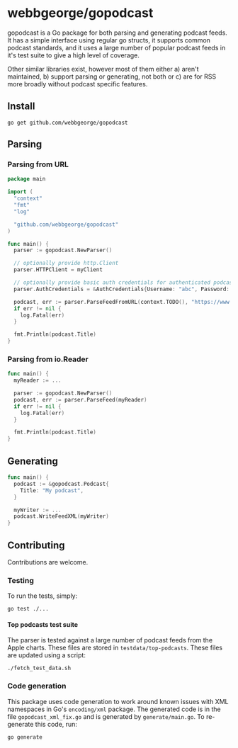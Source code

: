 # webbgeorge/gopodcast

gopodcast is a Go package for both parsing and generating podcast feeds. It has
a simple interface using regular go structs, it supports common podcast
standards, and it uses a large number of popular podcast feeds in it's test
suite to give a high level of coverage.

Other similar libraries exist, however most of them either a) aren't
maintained, b) support parsing or generating, not both or c) are for RSS more
broadly without podcast specific features.

## Install

```shell
go get github.com/webbgeorge/gopodcast
```

## Parsing

### Parsing from URL

```go
package main

import (
  "context"
  "fmt"
  "log"

  "github.com/webbgeorge/gopodcast"
)

func main() {
  parser := gopodcast.NewParser()

  // optionally provide http.Client
  parser.HTTPClient = myClient

  // optionally provide basic auth credentials for authenticated podcast feeds
  parser.AuthCredentials = &AuthCredentials{Username: "abc", Password: "123"}

  podcast, err := parser.ParseFeedFromURL(context.TODO(), "https://www.hellointernet.fm/podcast?format=rss")
  if err != nil {
    log.Fatal(err)
  }

  fmt.Println(podcast.Title)
}
```

### Parsing from io.Reader

```go
func main() {
  myReader := ...

  parser := gopodcast.NewParser()
  podcast, err := parser.ParseFeed(myReader)
  if err != nil {
    log.Fatal(err)
  }

  fmt.Println(podcast.Title)
}
```

## Generating

```go
func main() {
  podcast := &gopodcast.Podcast{
    Title: "My podcast",
  }

  myWriter := ...
  podcast.WriteFeedXML(myWriter)
}
```

## Contributing

Contributions are welcome.

### Testing

To run the tests, simply:

```shell
go test ./...
```

#### Top podcasts test suite

The parser is tested against a large number of podcast feeds from the Apple
charts. These files are stored in `testdata/top-podcasts`. These files are
updated using a script:

```shell
./fetch_test_data.sh
```

### Code generation

This package uses code generation to work around known issues with XML
namespaces in Go's `encoding/xml` package. The generated code is in the file
`gopodcast_xml_fix.go` and is generated by `generate/main.go`. To re-generate
this code, run:

```shell
go generate
```
